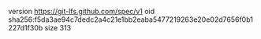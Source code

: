 version https://git-lfs.github.com/spec/v1
oid sha256:f5da3ae94c7dedc2a4c21e1bb2eaba5477219263e20e02d7656f0b1227d1f30b
size 313
